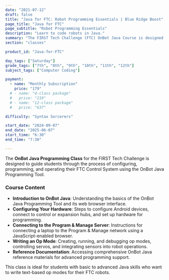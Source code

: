 ```yaml
---
date: "2021-07-12"
draft: false
title: "Java for FTC: Robot Programming Essentials | Blue Ridge Boost"
page_title: "Java for FTC"
page_subtitle: "Robot Programming Essentials"
description: "Learn to code robots in Java."
summary: "The FIRST Tech Challenge (FTC) OnBot Java Course is designed to introduce students to the fundamentals of programming in Java within the context of robot development and competition. This course covers essential programming concepts such as variables, control structures, and object-oriented programming, as well as specific skills needed to program FTC robots using the OnBot Java environment. Students will learn how to write, test, and debug code for various robot functions like movement, sensor integration, and autonomous navigation. The course emphasizes hands-on learning, problem-solving, and teamwork, preparing participants for success in FTC competitions and beyond."
section: "classes"

product_id: "Java-for-FTC"

day_tags: ["Saturday"]
grade_tags: ["7th", "8th", "9th", "10th", "11th", "12th"]
subject_tags: ["Computer Coding"]

payment:
  - name: "Monthly Subscription"
    price: "179"
  # - name: "4-class package"
  #   price: "219"
  # - name: "12-class package"
  #   price: "637"

difficulty: "Syntax Sorcerers"

start_date: "2024-09-07"
end_date: "2025-06-07"
start_time: "6:30"
end_time: "7:30"

---
```


<div class="container">
    <p>The <strong>OnBot Java Programming Class</strong> for the FIRST Tech Challenge is designed to guide students through the process of configuring, programming, and operating their FTC Control System using the OnBot Java Programming Tool.</p>
    <h3>Course Content</h3>
    <ul>
        <li><strong>Introduction to OnBot Java</strong>: Understanding the basics of the OnBot Java Programming Tool and its web browser interface.</li>
        <li><strong>Configuring Your Hardware</strong>: Steps to configure Android devices, connect to control or expansion hubs, and set up hardware for programming.</li>
        <li><strong>Connecting to the Program & Manage Server</strong>: Instructions for connecting a laptop to the Program & Manage network using a JavaScript-enabled browser.</li>
        <li><strong>Writing an Op Mode</strong>: Creating, running, and debugging op modes, controlling servos, and integrating sensors into robot operations.</li>
        <li><strong>Reference Documentation</strong>: Accessing comprehensive OnBot Java reference materials for advanced programming support.</li>
    </ul>
    <p>This class is ideal for students with basic to advanced Java skills who want to write text-based op modes for their FTC robots.</p>
</div>